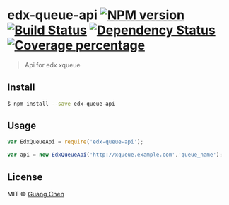 # edx-queue-api [![NPM version][npm-image]][npm-url] [![Build Status][travis-image]][travis-url] [![Dependency Status][daviddm-image]][daviddm-url] [![Coverage percentage][coveralls-image]][coveralls-url]
> Api for edx xqueue


## Install

```sh
$ npm install --save edx-queue-api
```


## Usage

```js
var EdxQueueApi = require('edx-queue-api');

var api = new EdxQueueApi('http://xqueue.example.com','queue_name');
```

## License

MIT © [Guang Chen](https://github.com/cgcgbcbc)


[npm-image]: https://badge.fury.io/js/edx-xqueue-api.svg
[npm-url]: https://npmjs.org/package/edx-xqueue-api
[travis-image]: https://travis-ci.org/cgcgbcbc/edx-xqueue-api.svg?branch=master
[travis-url]: https://travis-ci.org/cgcgbcbc/edx-xqueue-api
[daviddm-image]: https://david-dm.org/cgcgbcbc/edx-xqueue-api.svg?theme=shields.io
[daviddm-url]: https://david-dm.org/cgcgbcbc/edx-xqueue-api
[coveralls-image]: https://coveralls.io/repos/cgcgbcbc/edx-xqueue-api/badge.svg
[coveralls-url]: https://coveralls.io/r/cgcgbcbc/edx-xqueue-api
